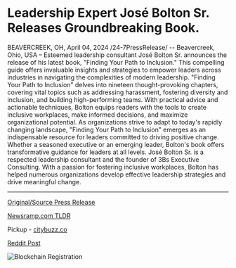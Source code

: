 # Leadership Expert José Bolton Sr. Releases Groundbreaking Book.

BEAVERCREEK, OH, April 04, 2024 /24-7PressRelease/ -- Beavercreek, Ohio, USA – Esteemed leadership consultant José Bolton Sr. announces the release of his latest book, "Finding Your Path to Inclusion." This compelling guide offers invaluable insights and strategies to empower leaders across industries in navigating the complexities of modern leadership.  "Finding Your Path to Inclusion" delves into nineteen thought-provoking chapters, covering vital topics such as addressing harassment, fostering diversity and inclusion, and building high-performing teams.   With practical advice and actionable techniques, Bolton equips readers with the tools to create inclusive workplaces, make informed decisions, and maximize organizational potential.  As organizations strive to adapt to today's rapidly changing landscape, "Finding Your Path to Inclusion" emerges as an indispensable resource for leaders committed to driving positive change. Whether a seasoned executive or an emerging leader, Bolton's book offers transformative guidance for leaders at all levels.  José Bolton Sr. is a respected leadership consultant and the founder of 3Bs Executive Consulting. With a passion for fostering inclusive workplaces, Bolton has helped numerous organizations develop effective leadership strategies and drive meaningful change. 

---

[Original/Source Press Release](https://www.24-7pressrelease.com/press-release/509798/leadership-expert-jos%C3%A9-bolton-sr-releases-groundbreaking-book)
                    

[Newsramp.com TLDR](https://newsramp.com/curated-news/esteemed-leadership-consultant-jose-bolton-sr-releases-new-book-finding-your-path-to-inclusion/6f3e5727687bad7945e1f9887e4f158a) 


Pickup - [citybuzz.co](https://citybuzz.co/2024/04/04/leadership-expert-jose-bolton-sr-unveils-finding-your-path-to-inclusion)
 



[Reddit Post](https://www.reddit.com/r/Leadership_Management/comments/1bvso57/esteemed_leadership_consultant_josé_bolton_sr/) 



![Blockchain Registration](https://cdn.newsramp.app/24-7PressRelease/qrcode/244/4/ellaOjou.webp)